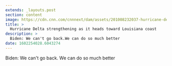 ```yaml
--- 
extends: _layouts.post 
section: content 
image: https://cdn.cnn.com/cnnnext/dam/assets/201008232037-hurricane-delta-11p-update-10082020-super-tease.jpg 
title: > 
  Hurricane Delta strengthening as it heads toward Louisiana coast 
description: > 
  Biden: We can't go back.We can do so much better 
date: 1602254028.6043274 
--- 
```

Biden: We can't go back. We can do so much better